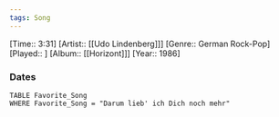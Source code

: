 ```yaml
---
tags: Song  
---
```

[Time:: 3:31]
[Artist:: [[Udo Lindenberg]]]
[Genre:: German Rock-Pop]
[Played:: ]
[Album:: [[Horizont]]]
[Year:: 1986]
### Dates
````dataview
TABLE Favorite_Song
WHERE Favorite_Song = "Darum lieb' ich Dich noch mehr"
````